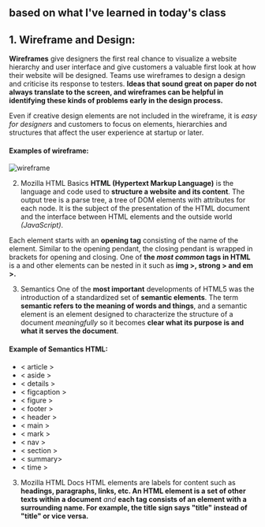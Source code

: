 ## based on what I've learned in today's class

## 1. Wireframe and Design:
**Wireframes** give designers the first real chance to visualize a website hierarchy and user interface and give customers a valuable first look at how their website will be designed. Teams use wireframes to design a design and criticise its response to testers. **Ideas that sound great on paper do not always translate to the screen, and wireframes can be helpful in identifying these kinds of problems early in the design process.**

Even if creative design elements are not included in the wireframe, it is *easy for designers* and customers to focus on elements, hierarchies and structures that affect the user experience at startup or later.
#### Examples of wireframe:

![wireframe](https://external-content.duckduckgo.com/iu/?u=https%3A%2F%2Fcdn.visual-paradigm.com%2Fhandbooks%2Fagile-handbook%2Fwireframe%2F02-newspaper-site-wireframe-example.png&f=1&nofb=1)



2. Mozilla HTML Basics
**HTML (Hypertext Markup Language)** is the language and code used to **structure a website and its content**. The output tree is a parse tree, a tree of DOM elements with attributes for each node. It is the subject of the presentation of the HTML document and the interface between HTML elements and the outside world *(JavaScript)*.

Each element starts with an **opening tag** consisting of the name of the element. Similar to the opening pendant, the closing pendant is wrapped in brackets for opening and closing. One of **the *most common* tags in HTML** is a and other elements can be nested in it such as **img >, strong > and em >.**

3. Semantics
One of the **most important** developments of HTML5 was the introduction of a standardized set of **semantic elements**. The term **semantic refers to the meaning of words and things**, and a semantic element is an element designed to characterize the structure of a document *meaningfully* so it becomes **clear what its purpose is and what it serves the document**.


#### Example of Semantics HTML:



* < article >
* < aside >
* < details >
* < figcaption >
* < figure >
* < footer >
* < header >
* < main >
* < mark >
* < nav >
* < section >
* < summary>
* < time >

3. Mozilla HTML Docs
HTML elements are labels for content such as **headings, paragraphs, links, etc. An HTML element is a set of other texts within a document** *and* **each tag consists of an element with a surrounding name. For example, the title sign says "title" instead of "title" or vice versa.**

